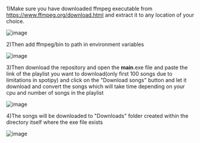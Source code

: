 1)Make sure you have downloaded ffmpeg executable from https://www.ffmpeg.org/download.html and extract it to any location of your choice.

![image](https://user-images.githubusercontent.com/74890659/128459452-62e3fcec-4c50-4d93-a074-23a1dc215666.png)

2)Then add ffmpeg/bin to path in environment variables

![image](https://user-images.githubusercontent.com/74890659/128459795-4761e777-8d14-4025-b395-40d6c67a5be5.png)

3)Then download the repository and open the __main__.exe file and paste the link of the playlist you want to 
download(only first 100 songs due to limitations in spotipy) and click on the "Download songs" button 
and let it download and convert the songs which will take time depending on your cpu and number of songs in the playlist

![image](https://user-images.githubusercontent.com/74890659/128459967-6c0b7b94-4ea0-43b3-a509-e3f906a876da.png)

4)The songs will be downloaded to "Downloads" folder created within the directory itself where the exe file exists

![image](https://user-images.githubusercontent.com/74890659/128460705-31e81900-683d-457f-b74c-ffd33c86576d.png)
